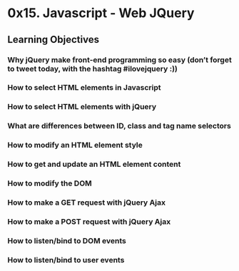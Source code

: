 # 0x15. Javascript - Web JQuery
## Learning Objectives
### Why jQuery make front-end programming so easy (don’t forget to tweet today, with the hashtag #ilovejquery :))
### How to select HTML elements in Javascript
### How to select HTML elements with jQuery
### What are differences between ID, class and tag name selectors
### How to modify an HTML element style
### How to get and update an HTML element content
### How to modify the DOM
### How to make a GET request with jQuery Ajax
### How to make a POST request with jQuery Ajax
### How to listen/bind to DOM events
### How to listen/bind to user events